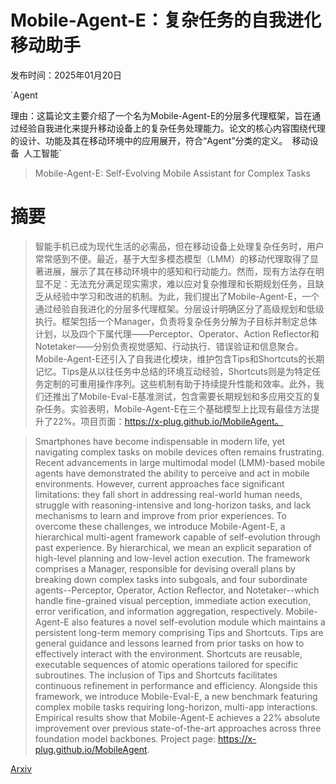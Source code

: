 # Mobile-Agent-E：复杂任务的自我进化移动助手

发布时间：2025年01月20日

`Agent

理由：这篇论文主要介绍了一个名为Mobile-Agent-E的分层多代理框架，旨在通过经验自我进化来提升移动设备上的复杂任务处理能力。论文的核心内容围绕代理的设计、功能及其在移动环境中的应用展开，符合“Agent”分类的定义。` `移动设备` `人工智能`

> Mobile-Agent-E: Self-Evolving Mobile Assistant for Complex Tasks

# 摘要

> 智能手机已成为现代生活的必需品，但在移动设备上处理复杂任务时，用户常常感到不便。最近，基于大型多模态模型（LMM）的移动代理取得了显著进展，展示了其在移动环境中的感知和行动能力。然而，现有方法存在明显不足：无法充分满足现实需求，难以应对复杂推理和长期规划任务，且缺乏从经验中学习和改进的机制。为此，我们提出了Mobile-Agent-E，一个通过经验自我进化的分层多代理框架。分层设计明确区分了高级规划和低级执行。框架包括一个Manager，负责将复杂任务分解为子目标并制定总体计划，以及四个下属代理——Perceptor、Operator、Action Reflector和Notetaker——分别负责视觉感知、行动执行、错误验证和信息聚合。Mobile-Agent-E还引入了自我进化模块，维护包含Tips和Shortcuts的长期记忆。Tips是从以往任务中总结的环境互动经验，Shortcuts则是为特定任务定制的可重用操作序列。这些机制有助于持续提升性能和效率。此外，我们还推出了Mobile-Eval-E基准测试，包含需要长期规划和多应用交互的复杂任务。实验表明，Mobile-Agent-E在三个基础模型上比现有最佳方法提升了22%。项目页面：https://x-plug.github.io/MobileAgent。

> Smartphones have become indispensable in modern life, yet navigating complex tasks on mobile devices often remains frustrating. Recent advancements in large multimodal model (LMM)-based mobile agents have demonstrated the ability to perceive and act in mobile environments. However, current approaches face significant limitations: they fall short in addressing real-world human needs, struggle with reasoning-intensive and long-horizon tasks, and lack mechanisms to learn and improve from prior experiences. To overcome these challenges, we introduce Mobile-Agent-E, a hierarchical multi-agent framework capable of self-evolution through past experience. By hierarchical, we mean an explicit separation of high-level planning and low-level action execution. The framework comprises a Manager, responsible for devising overall plans by breaking down complex tasks into subgoals, and four subordinate agents--Perceptor, Operator, Action Reflector, and Notetaker--which handle fine-grained visual perception, immediate action execution, error verification, and information aggregation, respectively. Mobile-Agent-E also features a novel self-evolution module which maintains a persistent long-term memory comprising Tips and Shortcuts. Tips are general guidance and lessons learned from prior tasks on how to effectively interact with the environment. Shortcuts are reusable, executable sequences of atomic operations tailored for specific subroutines. The inclusion of Tips and Shortcuts facilitates continuous refinement in performance and efficiency. Alongside this framework, we introduce Mobile-Eval-E, a new benchmark featuring complex mobile tasks requiring long-horizon, multi-app interactions. Empirical results show that Mobile-Agent-E achieves a 22% absolute improvement over previous state-of-the-art approaches across three foundation model backbones. Project page: https://x-plug.github.io/MobileAgent.

[Arxiv](https://arxiv.org/abs/2501.11733)